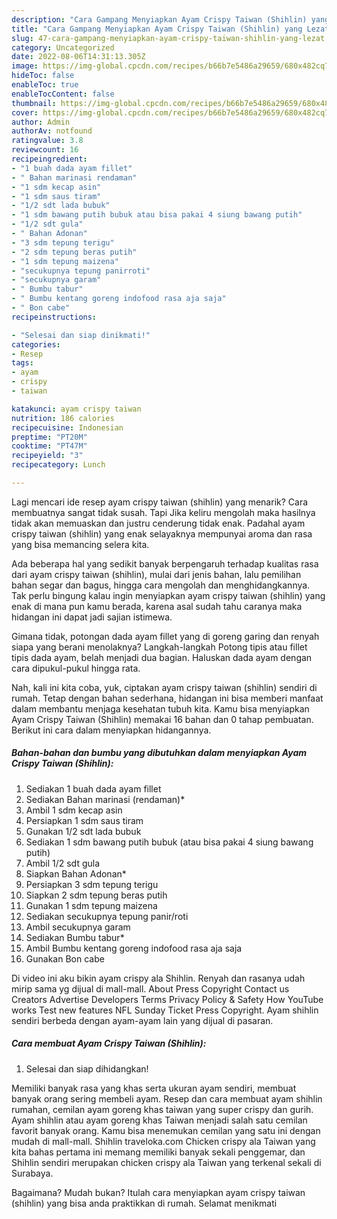 ```yaml
---
description: "Cara Gampang Menyiapkan Ayam Crispy Taiwan (Shihlin) yang Lezat"
title: "Cara Gampang Menyiapkan Ayam Crispy Taiwan (Shihlin) yang Lezat"
slug: 47-cara-gampang-menyiapkan-ayam-crispy-taiwan-shihlin-yang-lezat
category: Uncategorized
date: 2022-08-06T14:31:13.305Z
image: https://img-global.cpcdn.com/recipes/b66b7e5486a29659/680x482cq70/ayam-crispy-taiwan-shihlin-foto-resep-utama.jpg
hideToc: false
enableToc: true
enableTocContent: false
thumbnail: https://img-global.cpcdn.com/recipes/b66b7e5486a29659/680x482cq70/ayam-crispy-taiwan-shihlin-foto-resep-utama.jpg
cover: https://img-global.cpcdn.com/recipes/b66b7e5486a29659/680x482cq70/ayam-crispy-taiwan-shihlin-foto-resep-utama.jpg
author: Admin
authorAv: notfound
ratingvalue: 3.8
reviewcount: 16
recipeingredient:
- "1 buah dada ayam fillet"
- " Bahan marinasi rendaman"
- "1 sdm kecap asin"
- "1 sdm saus tiram"
- "1/2 sdt lada bubuk"
- "1 sdm bawang putih bubuk atau bisa pakai 4 siung bawang putih"
- "1/2 sdt gula"
- " Bahan Adonan"
- "3 sdm tepung terigu"
- "2 sdm tepung beras putih"
- "1 sdm tepung maizena"
- "secukupnya tepung panirroti"
- "secukupnya garam"
- " Bumbu tabur"
- " Bumbu kentang goreng indofood rasa aja saja"
- " Bon cabe"
recipeinstructions:

- "Selesai dan siap dinikmati!"
categories:
- Resep
tags:
- ayam
- crispy
- taiwan

katakunci: ayam crispy taiwan 
nutrition: 186 calories
recipecuisine: Indonesian
preptime: "PT20M"
cooktime: "PT47M"
recipeyield: "3"
recipecategory: Lunch

---
```



Lagi mencari ide resep ayam crispy taiwan (shihlin) yang menarik? Cara membuatnya sangat tidak susah. Tapi Jika keliru mengolah maka hasilnya tidak akan memuaskan dan justru cenderung tidak enak. Padahal ayam crispy taiwan (shihlin) yang enak selayaknya mempunyai aroma dan rasa yang bisa memancing selera kita.


Ada beberapa hal yang sedikit banyak berpengaruh terhadap kualitas rasa dari ayam crispy taiwan (shihlin), mulai dari jenis bahan, lalu pemilihan bahan segar dan bagus, hingga cara mengolah dan menghidangkannya. Tak perlu bingung kalau ingin menyiapkan ayam crispy taiwan (shihlin) yang enak di mana pun kamu berada, karena asal sudah tahu caranya maka hidangan ini dapat jadi sajian istimewa.

Gimana tidak, potongan dada ayam fillet yang di goreng garing dan renyah siapa yang berani menolaknya? Langkah-langkah Potong tipis atau fillet tipis dada ayam, belah menjadi dua bagian. Haluskan dada ayam dengan cara dipukul-pukul hingga rata.


Nah, kali ini kita coba, yuk, ciptakan ayam crispy taiwan (shihlin) sendiri di rumah. Tetap dengan bahan sederhana, hidangan ini bisa memberi manfaat dalam membantu menjaga kesehatan tubuh kita. Kamu bisa menyiapkan Ayam Crispy Taiwan (Shihlin) memakai 16 bahan dan 0 tahap pembuatan. Berikut ini cara dalam menyiapkan hidangannya.

<!--inarticleads1-->

##### Bahan-bahan dan bumbu yang dibutuhkan dalam menyiapkan Ayam Crispy Taiwan (Shihlin):

1. Sediakan 1 buah dada ayam fillet
1. Sediakan  Bahan marinasi (rendaman)*
1. Ambil 1 sdm kecap asin
1. Persiapkan 1 sdm saus tiram
1. Gunakan 1/2 sdt lada bubuk
1. Sediakan 1 sdm bawang putih bubuk (atau bisa pakai 4 siung bawang putih)
1. Ambil 1/2 sdt gula
1. Siapkan  Bahan Adonan*
1. Persiapkan 3 sdm tepung terigu
1. Siapkan 2 sdm tepung beras putih
1. Gunakan 1 sdm tepung maizena
1. Sediakan secukupnya tepung panir/roti
1. Ambil secukupnya garam
1. Sediakan  Bumbu tabur*
1. Ambil  Bumbu kentang goreng indofood rasa aja saja
1. Gunakan  Bon cabe


Di video ini aku bikin ayam crispy ala Shihlin. Renyah dan rasanya udah mirip sama yg dijual di mall-mall. About Press Copyright Contact us Creators Advertise Developers Terms Privacy Policy &amp; Safety How YouTube works Test new features NFL Sunday Ticket Press Copyright. Ayam shihlin sendiri berbeda dengan ayam-ayam lain yang dijual di pasaran. 

<!--inarticleads2-->

##### Cara membuat Ayam Crispy Taiwan (Shihlin):


1. Selesai dan siap dihidangkan!

Memiliki banyak rasa yang khas serta ukuran ayam sendiri, membuat banyak orang sering membeli ayam. Resep dan cara membuat ayam shihlin rumahan, cemilan ayam goreng khas taiwan yang super crispy dan gurih. Ayam shihlin atau ayam goreng khas Taiwan menjadi salah satu cemilan favorit banyak orang. Kamu bisa menemukan cemilan yang satu ini dengan mudah di mall-mall. Shihlin traveloka.com Chicken crispy ala Taiwan yang kita bahas pertama ini memang memiliki banyak sekali penggemar, dan Shihlin sendiri merupakan chicken crispy ala Taiwan yang terkenal sekali di Surabaya. 

Bagaimana? Mudah bukan? Itulah cara menyiapkan ayam crispy taiwan (shihlin) yang bisa anda praktikkan di rumah. Selamat menikmati
